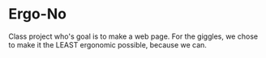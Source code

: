 # Ergo-No
Class project who's goal is to make a web page. For the giggles, we chose to make it the LEAST ergonomic possible, because we can.
